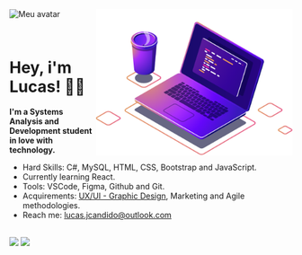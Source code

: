 <img src="img/computer-illustration.png" min-width="350px" max-width="350px" width="350px" align="right" alt="Computador">
<img src='https://avataaars.io/?avatarStyle=Transparent&topType=WinterHat4&accessoriesType=Prescription02&hatColor=Black&facialHairType=BeardLight&facialHairColor=Black&clotheType=Hoodie&clotheColor=Black&eyeType=Happy&eyebrowType=UpDown&mouthType=Smile&skinColor=Brown' min-width="100px" max-width="100px" width="100px" align="left" alt="Meu avatar"
/>

<br><br>
# Hey, i'm Lucas!  👋😃

**I'm a Systems Analysis and Development student in love with technology.**

- Hard Skills: C#, MySQL, HTML, CSS, Bootstrap and JavaScript.
- Currently learning React.
- Tools: VSCode, Figma, Github and Git.
- Acquirements: <a href="https://www.behance.net/lucasjcandido">UX/UI - Graphic Design</a>, Marketing and Agile methodologies.
- Reach me: lucas.jcandido@outlook.com 
</br> <br>
<p align="left">
  <a href="https://www.linkedin.com/in/lucasjcandido/" alt="Linkedin">
  <img src="https://img.shields.io/badge/-Linkedin-0e76a8?style=flat-square&logo=Linkedin&logoColor=white&link=https://www.linkedin.com/in/lucasjcandido/" /></a>

  <a href="https://www.instagram.com/luccs.jc/" alt="Instagram">
  <img src="https://img.shields.io/badge/-Instagram-DF0174?style=flat-square&labelColor=DF0174&logo=instagram&logoColor=white&link=https://www.instagram.com/luccs.jc/"/></a>
</p>  
